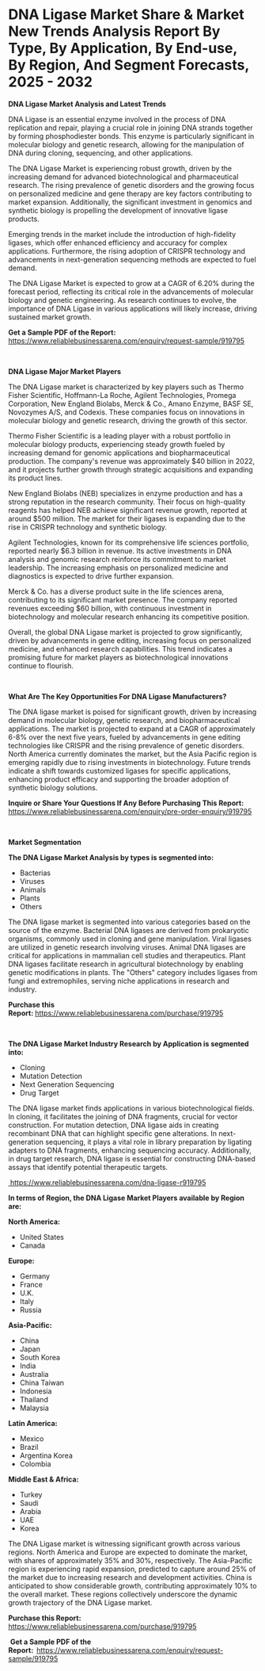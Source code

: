 <p><h1>DNA Ligase Market Share & Market New Trends Analysis Report By Type, By Application, By End-use, By Region, And Segment Forecasts, 2025 - 2032</h1></p><p><strong>DNA Ligase Market Analysis and Latest Trends</strong></p>
<p><p>DNA Ligase is an essential enzyme involved in the process of DNA replication and repair, playing a crucial role in joining DNA strands together by forming phosphodiester bonds. This enzyme is particularly significant in molecular biology and genetic research, allowing for the manipulation of DNA during cloning, sequencing, and other applications.</p><p>The DNA Ligase Market is experiencing robust growth, driven by the increasing demand for advanced biotechnological and pharmaceutical research. The rising prevalence of genetic disorders and the growing focus on personalized medicine and gene therapy are key factors contributing to market expansion. Additionally, the significant investment in genomics and synthetic biology is propelling the development of innovative ligase products.</p><p>Emerging trends in the market include the introduction of high-fidelity ligases, which offer enhanced efficiency and accuracy for complex applications. Furthermore, the rising adoption of CRISPR technology and advancements in next-generation sequencing methods are expected to fuel demand.</p><p>The DNA Ligase Market is expected to grow at a CAGR of 6.20% during the forecast period, reflecting its critical role in the advancements of molecular biology and genetic engineering. As research continues to evolve, the importance of DNA Ligase in various applications will likely increase, driving sustained market growth.</p></p>
<p><strong>Get a Sample PDF of the Report:&nbsp;</strong> <a href="https://www.reliablebusinessarena.com/enquiry/request-sample/919795?utm_campaign=3190&utm_medium=2&utm_source=Github&utm_content=ia&utm_term=16042025&utm_id=dna-ligase">https://www.reliablebusinessarena.com/enquiry/request-sample/919795</a></p>
<p>&nbsp;</p>
<p><strong>DNA Ligase Major Market Players</strong></p>
<p><p>The DNA Ligase market is characterized by key players such as Thermo Fisher Scientific, Hoffmann-La Roche, Agilent Technologies, Promega Corporation, New England Biolabs, Merck & Co., Amano Enzyme, BASF SE, Novozymes A/S, and Codexis. These companies focus on innovations in molecular biology and genetic research, driving the growth of this sector.</p><p>Thermo Fisher Scientific is a leading player with a robust portfolio in molecular biology products, experiencing steady growth fueled by increasing demand for genomic applications and biopharmaceutical production. The company's revenue was approximately $40 billion in 2022, and it projects further growth through strategic acquisitions and expanding its product lines.</p><p>New England Biolabs (NEB) specializes in enzyme production and has a strong reputation in the research community. Their focus on high-quality reagents has helped NEB achieve significant revenue growth, reported at around $500 million. The market for their ligases is expanding due to the rise in CRISPR technology and synthetic biology.</p><p>Agilent Technologies, known for its comprehensive life sciences portfolio, reported nearly $6.3 billion in revenue. Its active investments in DNA analysis and genomic research reinforce its commitment to market leadership. The increasing emphasis on personalized medicine and diagnostics is expected to drive further expansion.</p><p>Merck & Co. has a diverse product suite in the life sciences arena, contributing to its significant market presence. The company reported revenues exceeding $60 billion, with continuous investment in biotechnology and molecular research enhancing its competitive position.</p><p>Overall, the global DNA Ligase market is projected to grow significantly, driven by advancements in gene editing, increasing focus on personalized medicine, and enhanced research capabilities. This trend indicates a promising future for market players as biotechnological innovations continue to flourish.</p></p>
<p>&nbsp;</p>
<p><strong>What Are The Key Opportunities For DNA Ligase Manufacturers?</strong></p>
<p><p>The DNA ligase market is poised for significant growth, driven by increasing demand in molecular biology, genetic research, and biopharmaceutical applications. The market is projected to expand at a CAGR of approximately 6-8% over the next five years, fueled by advancements in gene editing technologies like CRISPR and the rising prevalence of genetic disorders. North America currently dominates the market, but the Asia Pacific region is emerging rapidly due to rising investments in biotechnology. Future trends indicate a shift towards customized ligases for specific applications, enhancing product efficacy and supporting the broader adoption of synthetic biology solutions.</p></p>
<p><strong>Inquire or Share Your Questions If Any Before Purchasing This Report:</strong> <a href="https://www.reliablebusinessarena.com/enquiry/pre-order-enquiry/919795?utm_campaign=3190&utm_medium=2&utm_source=Github&utm_content=ia&utm_term=16042025&utm_id=dna-ligase">https://www.reliablebusinessarena.com/enquiry/pre-order-enquiry/919795</a></p>
<p>&nbsp;</p>
<p><strong>Market Segmentation</strong></p>
<p><strong>The DNA Ligase Market Analysis by types is segmented into:</strong></p>
<p><ul><li>Bacterias</li><li>Viruses</li><li>Animals</li><li>Plants</li><li>Others</li></ul></p>
<p><p>The DNA ligase market is segmented into various categories based on the source of the enzyme. Bacterial DNA ligases are derived from prokaryotic organisms, commonly used in cloning and gene manipulation. Viral ligases are utilized in genetic research involving viruses. Animal DNA ligases are critical for applications in mammalian cell studies and therapeutics. Plant DNA ligases facilitate research in agricultural biotechnology by enabling genetic modifications in plants. The "Others" category includes ligases from fungi and extremophiles, serving niche applications in research and industry.</p></p>
<p><strong>Purchase this Report:&nbsp;</strong><a href="https://www.reliablebusinessarena.com/purchase/919795?utm_campaign=3190&utm_medium=2&utm_source=Github&utm_content=ia&utm_term=16042025&utm_id=dna-ligase">https://www.reliablebusinessarena.com/purchase/919795</a></p>
<p>&nbsp;</p>
<p><strong>The DNA Ligase Market Industry Research by Application is segmented into:</strong></p>
<p><ul><li>Cloning</li><li>Mutation Detection</li><li>Next Generation Sequencing</li><li>Drug Target</li></ul></p>
<p><p>The DNA ligase market finds applications in various biotechnological fields. In cloning, it facilitates the joining of DNA fragments, crucial for vector construction. For mutation detection, DNA ligase aids in creating recombinant DNA that can highlight specific gene alterations. In next-generation sequencing, it plays a vital role in library preparation by ligating adapters to DNA fragments, enhancing sequencing accuracy. Additionally, in drug target research, DNA ligase is essential for constructing DNA-based assays that identify potential therapeutic targets.</p></p>
<p><a href="https://www.reliablebusinessarena.com/dna-ligase-r919795?utm_campaign=3190&utm_medium=2&utm_source=Github&utm_content=ia&utm_term=16042025&utm_id=dna-ligase">&nbsp;https://www.reliablebusinessarena.com/dna-ligase-r919795</a></p>
<p><strong>In terms of Region, the DNA Ligase Market Players available by Region are:</strong></p>
<p>
    <p> <strong> North America: </strong>
        <ul>
            <li>United States</li>
            <li>Canada</li>
        </ul>
        </p> 
    <p> <strong> Europe: </strong>
        <ul>
            <li>Germany</li>
            <li>France</li>
            <li>U.K.</li>
            <li>Italy</li>
            <li>Russia</li>
        </ul>
        </p> 
    <p> <strong> Asia-Pacific: </strong>
        <ul>
            <li>China</li>
            <li>Japan</li>
            <li>South Korea</li>
            <li>India</li>
            <li>Australia</li>
            <li>China Taiwan</li>
            <li>Indonesia</li>
            <li>Thailand</li>
            <li>Malaysia</li>
        </ul>
        </p> 
    <p> <strong> Latin America: </strong>
        <ul>
            <li>Mexico</li>
            <li>Brazil</li>
            <li>Argentina Korea</li>
            <li>Colombia</li>
        </ul>
        </p> 
    <p> <strong> Middle East & Africa: </strong>
        <ul>
            <li>Turkey</li>
            <li>Saudi</li>
            <li>Arabia</li>
            <li>UAE</li>
            <li>Korea</li>
        </ul>
    </p>
    </p>
<p><p>The DNA Ligase market is witnessing significant growth across various regions. North America and Europe are expected to dominate the market, with shares of approximately 35% and 30%, respectively. The Asia-Pacific region is experiencing rapid expansion, predicted to capture around 25% of the market due to increasing research and development activities. China is anticipated to show considerable growth, contributing approximately 10% to the overall market. These regions collectively underscore the dynamic growth trajectory of the DNA Ligase market.</p></p>
<p><strong>Purchase this Report: </strong><a href="https://www.reliablebusinessarena.com/purchase/919795?utm_campaign=3190&utm_medium=2&utm_source=Github&utm_content=ia&utm_term=16042025&utm_id=dna-ligase">https://www.reliablebusinessarena.com/purchase/919795</a></p>
<p>&nbsp;<strong>Get a Sample PDF of the Report:&nbsp;&nbsp;</strong><a href="https://www.reliablebusinessarena.com/enquiry/request-sample/919795?utm_campaign=3190&utm_medium=2&utm_source=Github&utm_content=ia&utm_term=16042025&utm_id=dna-ligase">https://www.reliablebusinessarena.com/enquiry/request-sample/919795</a></p>
<p><strong></strong></p>
<p><p></p><p></p><p></p></p>